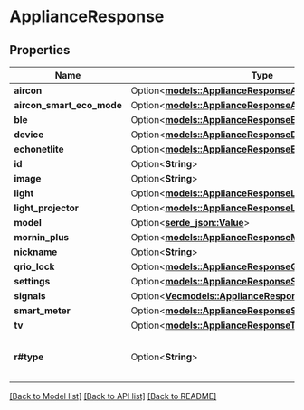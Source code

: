 # ApplianceResponse

## Properties

Name | Type | Description | Notes
------------ | ------------- | ------------- | -------------
**aircon** | Option<[**models::ApplianceResponseAircon**](ApplianceResponse_aircon.md)> |  | [optional]
**aircon_smart_eco_mode** | Option<[**models::ApplianceResponseAirconSmartEcoMode**](ApplianceResponse_aircon_smart_eco_mode.md)> |  | [optional]
**ble** | Option<[**models::ApplianceResponseBle**](ApplianceResponse_ble.md)> |  | [optional]
**device** | Option<[**models::ApplianceResponseDevice**](ApplianceResponse_device.md)> |  | [optional]
**echonetlite** | Option<[**models::ApplianceResponseEchonetlite**](ApplianceResponse_echonetlite.md)> |  | [optional]
**id** | Option<**String**> |  | [optional]
**image** | Option<**String**> |  | [optional]
**light** | Option<[**models::ApplianceResponseLight**](ApplianceResponse_light.md)> |  | [optional]
**light_projector** | Option<[**models::ApplianceResponseLightProjector**](ApplianceResponse_light_projector.md)> |  | [optional]
**model** | Option<[**serde_json::Value**](.md)> |  | [optional]
**mornin_plus** | Option<[**models::ApplianceResponseMorninPlus**](ApplianceResponse_mornin_plus.md)> |  | [optional]
**nickname** | Option<**String**> |  | [optional]
**qrio_lock** | Option<[**models::ApplianceResponseQrioLock**](ApplianceResponse_qrio_lock.md)> |  | [optional]
**settings** | Option<[**models::ApplianceResponseSettings**](ApplianceResponse_settings.md)> |  | [optional]
**signals** | Option<[**Vec<models::ApplianceResponseSignalsInner>**](ApplianceResponse_signals_inner.md)> |  | [optional]
**smart_meter** | Option<[**models::ApplianceResponseSmartMeter**](ApplianceResponse_smart_meter.md)> |  | [optional]
**tv** | Option<[**models::ApplianceResponseTv**](ApplianceResponse_tv.md)> |  | [optional]
**r#type** | Option<**String**> | Appliance types. AC, TV, LIGHT, etc. | [optional]

[[Back to Model list]](../README.md#documentation-for-models) [[Back to API list]](../README.md#documentation-for-api-endpoints) [[Back to README]](../README.md)


